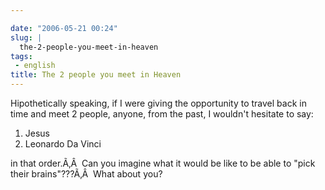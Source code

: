 ```yaml
---

date: "2006-05-21 00:24"
slug: |
  the-2-people-you-meet-in-heaven
tags:
 - english
title: The 2 people you meet in Heaven
---
```


Hipothetically speaking, if I were giving the opportunity to travel back
in time and meet 2 people, anyone, from the past, I wouldn't hesitate to
say:

1.  Jesus
2.  Leonardo Da Vinci

in that order.Ã‚Â  Can you imagine what it would be like to be able to
"pick their brains"???Ã‚Â  What about you?
